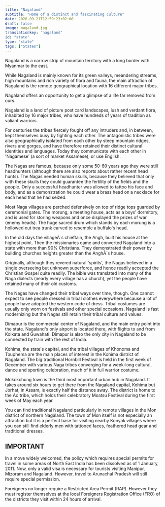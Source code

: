 ```yaml
---
title: "Nagaland"
subtitle: "Home of a distinct and fascinating culture"
date: 2020-09-21T12:59:23+02:00
draft: false
image: nagaland.jpg
translationkey: "nagaland"
id: "state"
type: "state"
tags: ["States"] 
---
```


Nagaland is a narrow strip of mountain territory with a long border with Myanmar to the east.

While Nagaland is mainly known for its green valleys, meandering streams, high mountains and rich variety of flora and fauna, the main attraction of Nagaland is the remote geographical location with 16 different major tribes.

Nagaland offers an opportunity to get a glimpse of a life far removed from ours.
 

Nagaland is a land of picture post card landscapes, lush and verdant flora, inhabited by 16 major tribes, who have hundreds of years of tradition as valiant warriors.

For centuries the tribes fiercely fought off any intruders and, in between, kept themselves busy by fighting each other. The antagonistic tribes were also geographically isolated from each other by steep mountain ridges, rivers and gorges, and have therefore retained their distinct cultural identities and languages. Today they communicate with each other in 'Nagamese' (a sort of market Assamese), or use English.

The Nagas are famous, because only some 50-60 years ago they were still headhunters (although there are also reports about rather recent head hunts). The Nagas needed human skulls, because they believed that only with these skulls they could guarantee the fertility of the fields and the people. Only a successful headhunter was allowed to tattoo his face and body, and as a demonstration he could wear a brass head on a necklace for each head that he had seized.

Most Naga villages are perched defensively on top of ridge tops guarded by ceremonial gates. The morung, a meeting house, acts as a boys' dormitory, and is used for storing weapons and once displayed the prizes of war (enemy heads). The huge sacred drum which stands by each morung is a hollowed out trea trunk carved to resemble a buffalo's head.

In the old days the villageÂ´s chieftain, the Angh, built his house at the highest point. Then the missionaries came and converted Nagaland into a state with more than 90% Christians. They demonstrated their power by building churches heights greater than the AnghÂ´s house.

Originally, although they revered natural 'spirits', the Nagas believed in a single overseeing but unknown superforce, and hence readily accepted the Christian Gospel quite readily. The bible was translated into many of the Naga dialects (nearly every village has a church), yet the people have retained many of their old customs.

The Nagas have changed their tribal ways over time, though. One cannot expect to see people dressed in tribal clothes everywhere because a lot of people have adopted the western code of dress. Tribal costumes are usually only worn on festivals and other special occasions. Nagaland is fast modernizing but the Nagas still retain their tribal culture and values.

Dimapur is the commercial center of Nagaland, and the main entry point into the state. Nagaland's only airport is located there, with flights to and from Kolkata and Guwahati. Dimapur is also the only city in Nagaland to be connected by train with the rest of India.

Kohima, the state's capital, and the tribal villages of Khonoma and Touphema are the main places of interest in the Kohima district of Nagaland. The big traditional Hornbill Festival is held in the first week of December with various Naga tribes converging for a week-long cultural, dance and sporting celebration, much of it in full warrior costume.

Mokokchung town is the third most important urban hub in Nagaland. It takes around six hours to get there from the Nagaland capital, Kohima but Jorhat, in Assam, is exactly half the distance away. The district is home to the Ao tribe, which holds their celebratory Moatsu Festival during the first week of May each year.

You can find traditional Nagaland particularly in remote villages in the Mon district of northern Nagaland. The town of Mon itself is not especially an attraction but it is a perfect base for visiting nearby Konyak villages where you can still find elderly men with tattooed faces, feathered head gear and traditional dresses.

## IMPORTANT

In a move widely welcomed, the policy which requires special permits for travel in some areas of North East India has been dissolved as of 1 January, 2011. Now, only a valid visa is necessary for tourists visiting Manipur, Mizoram and Nagaland. However, travel to Arunachal Pradesh will still require special permission.

Foreigners no longer require a Restricted Area Permit (RAP). However they must register themselves at the local Foreigners Registration Office (FRO) of the districts they visit within 24 hours of arrival.
